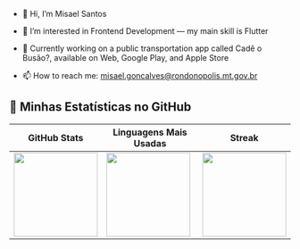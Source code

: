 - 👋 Hi, I’m Misael Santos

- 👀 I’m interested in Frontend Development — my main skill is Flutter

- 💼 Currently working on a public transportation app called Cadê o Busão?, available on Web, Google Play, and Apple Store

- 📫 How to reach me: misael.goncalves@rondonopolis.mt.gov.br

## 🚀 Minhas Estatísticas no GitHub

<div align="center">

| GitHub Stats | Linguagens Mais Usadas | Streak |
|--------------|-------------------------|--------|
| <img height="150em" src="https://github-readme-stats.vercel.app/api?username=misaelgosantos&show_icons=true&theme=radical&count_private=true&include_all_commits=true"/> | <img height="150em" src="https://github-readme-stats.vercel.app/api/top-langs/?username=misaelgosantos&layout=compact&theme=radical"/> | <img height="150em" src="https://streak-stats.demolab.com/?user=misaelgosantos&theme=radical"/> |

</div>


